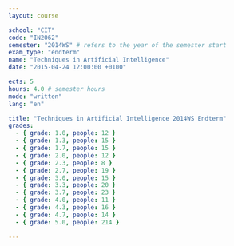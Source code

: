 ```yaml
---
layout: course

school: "CIT"
code: "IN2062"
semester: "2014WS" # refers to the year of the semester start
exam_type: "endterm"
name: "Techniques in Artificial Intelligence"
date: "2015-04-24 12:00:00 +0100"

ects: 5
hours: 4.0 # semester hours
mode: "written"
lang: "en"

title: "Techniques in Artificial Intelligence 2014WS Endterm"
grades:
  - { grade: 1.0, people: 12 }
  - { grade: 1.3, people: 15 }
  - { grade: 1.7, people: 15 }
  - { grade: 2.0, people: 12 }
  - { grade: 2.3, people: 8 }
  - { grade: 2.7, people: 19 }
  - { grade: 3.0, people: 15 }
  - { grade: 3.3, people: 20 }
  - { grade: 3.7, people: 23 }
  - { grade: 4.0, people: 11 }
  - { grade: 4.3, people: 16 }
  - { grade: 4.7, people: 14 }
  - { grade: 5.0, people: 214 }

---
```

